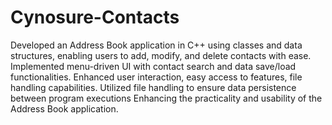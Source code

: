 # Cynosure-Contacts
Developed an Address Book application in C++ using classes and data structures, enabling users to add,
modify, and delete contacts with ease.
Implemented menu-driven UI with contact search and data save/load functionalities.
Enhanced user interaction, easy access to features, file handling capabilities.
Utilized file handling to ensure data persistence between program executions
Enhancing the practicality and usability of the Address Book application.
